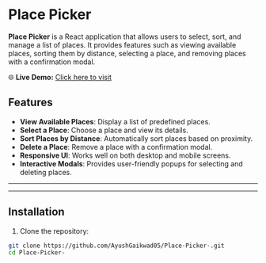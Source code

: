 # Place Picker

**Place Picker** is a React application that allows users to select, sort, and manage a list of places. It provides features such as viewing available places, sorting them by distance, selecting a place, and removing places with a confirmation modal.

🌐 **Live Demo:** [Click here to visit](https://placepicker-omega.vercel.app)
## Features

- **View Available Places**: Display a list of predefined places.
- **Select a Place**: Choose a place and view its details.
- **Sort Places by Distance**: Automatically sort places based on proximity.
- **Delete a Place**: Remove a place with a confirmation modal.
- **Responsive UI**: Works well on both desktop and mobile screens.
- **Interactive Modals**: Provides user-friendly popups for selecting and deleting places.

---




---

## Installation

1. Clone the repository:

```bash
git clone https://github.com/AyushGaikwad05/Place-Picker-.git
cd Place-Picker-
